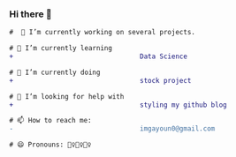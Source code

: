 ### Hi there 👋

<!--
**GaYounKoh/GayounKoh** is a ✨ _special_ ✨ repository because its `README.md` (this file) appears on your GitHub profile.

Here are some ideas to get you started:

- 🔭 I’m currently working on ...
- 🌱 I’m currently learning ...
- 👯 I’m looking to collaborate on ...
- 🤔 I’m looking for help with ...
- 💬 Ask me about ...
- 📫 How to reach me: ...
- 😄 Pronouns: ...
- ⚡ Fun fact: ...
-->
<!--
- 🔭 I’m currently working on several projects.
- 🌱 I’m currently learning <span style = 'background-color: OliveDrab ; color:white'>Data Science</span>.
- 👯 I’m currently doing <span style = 'background-color: OliveDrab ; color:white'>stock project</span>.
- 🤔 I’m looking for help with <span style = 'background-color: OliveDrab ; color:white'>styling my github blog</span>.
- 💬 Ask me about ...
- 📫 How to reach me: <span style = 'background-color: Labender ; color:black'>imgayoun0@gmail.com
- 😄 Pronouns: 🙋‍♀️🙋‍♀️🙋‍♀️
- ⚡ Fun fact: 
-->

```diff
#  🔭 I’m currently working on several projects.

# 🌱 I’m currently learning
+                                Data Science

# 👯 I’m currently doing
+                                stock project

# 🤔 I’m looking for help with
+                                styling my github blog

# 📫 How to reach me:
-                                imgayoun0@gmail.com

# 😄 Pronouns: 🙋‍♀️🙋‍♀️🙋‍♀️
``` 
<br>
